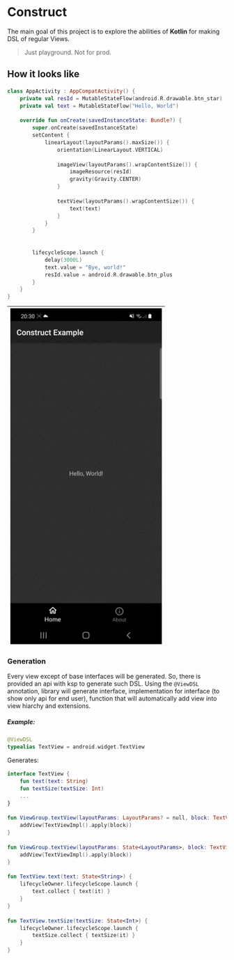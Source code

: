 # Construct
The main goal of this project is to explore the abilities of **Kotlin** for making DSL of regular Views.
> Just playground. Not for prod.
## How it looks like
```kotlin
class AppActivity : AppCompatActivity() {
    private val resId = MutableStateFlow(android.R.drawable.btn_star)
    private val text = MutableStateFlow("Hello, World")

    override fun onCreate(savedInstanceState: Bundle?) {
        super.onCreate(savedInstanceState)
        setContent {
            linearLayout(layoutParams().maxSize()) {
                orientation(LinearLayout.VERTICAL)

                imageView(layoutParams().wrapContentSize()) {
                    imageResource(resId)
                    gravity(Gravity.CENTER)
                }

                textView(layoutParams().wrapContentSize()) {
                    text(text)
                }
            }
        }


        lifecycleScope.launch {
            delay(3000L)
            text.value = "Bye, world!"
            resId.value = android.R.drawable.btn_plus
        }
    }
}
```

| ![Example](assets/videos/example.gif) |
|---------------------------------------|

### Generation

Every view except of base interfaces will be generated. So, there is provided an api with ksp to generate such DSL.
Using the `@ViewDSL` annotation, library will generate interface, implementation for interface (to show only api for end
user), function that will automatically add view into view hiarchy and extensions.

##### Example:
```kotlin
@ViewDSL
typealias TextView = android.widget.TextView
```

Generates:

```kotlin
interface TextView {
    fun text(text: String)
    fun textSize(textSize: Int)
    ...
}

fun ViewGroup.textView(layoutParams: LayoutParams? = null, block: TextView.() -> Unit) {
    addView(TextViewImpl().apply(block))
}

fun ViewGroup.textView(layoutParams: State<LayoutParams>, block: TextView.() -> Unit) {
    addView(TextViewImpl().apply(block))
}

fun TextView.text(text: State<String>) {
    lifecycleOwner.lifecycleScope.launch {
        text.collect { text(it) }
    }
}

fun TextView.textSize(textSize: State<Int>) {
    lifecycleOwner.lifecycleScope.launch {
        textSize.collect { textSize(it) }
    }
}
```

